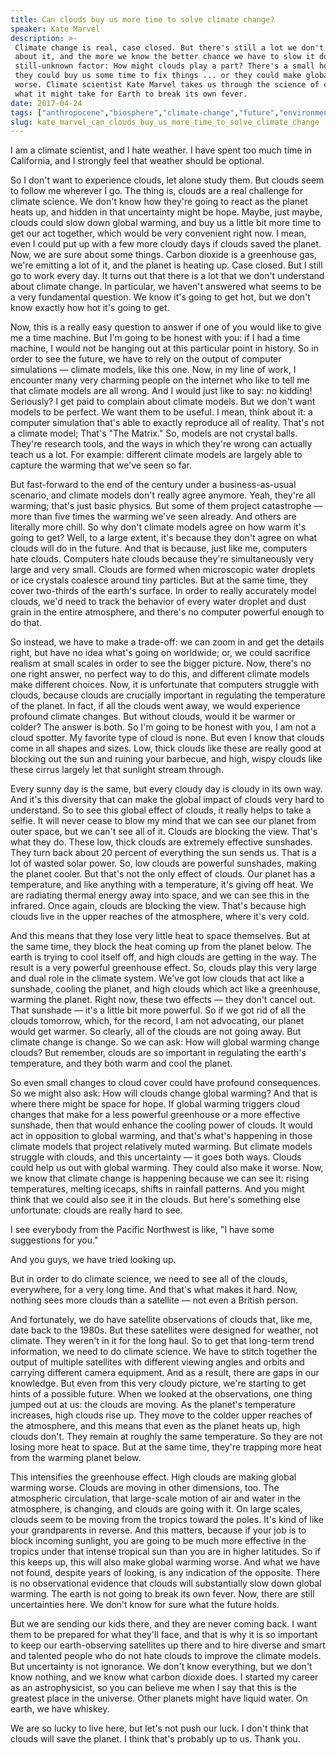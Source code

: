 ```yaml
---
title: Can clouds buy us more time to solve climate change?
speaker: Kate Marvel
description: >-
 Climate change is real, case closed. But there's still a lot we don't understand
 about it, and the more we know the better chance we have to slow it down. One
 still-unknown factor: How might clouds play a part? There's a small hope that
 they could buy us some time to fix things ... or they could make global warming
 worse. Climate scientist Kate Marvel takes us through the science of clouds and
 what it might take for Earth to break its own fever.
date: 2017-04-24
tags: ["anthropocene","biosphere","climate-change","future","environment","nature","science","water"]
slug: kate_marvel_can_clouds_buy_us_more_time_to_solve_climate_change
---
```


I am a climate scientist, and I hate weather. I have spent too much time in California,
and I strongly feel that weather should be optional.

So I don't want to experience clouds, let alone study them. But clouds seem to follow me
wherever I go. The thing is, clouds are a real challenge for climate science. We don't know
how they're going to react as the planet heats up, and hidden in that uncertainty might be
hope. Maybe, just maybe, clouds could slow down global warming, and buy us a little bit
more time to get our act together, which would be very convenient right now. I mean, even
I could put up with a few more cloudy days if clouds saved the planet. Now, we are sure
about some things. Carbon dioxide is a greenhouse gas, we're emitting a lot of it, and the
planet is heating up. Case closed. But I still go to work every day. It turns out that
there is a lot that we don't understand about climate change. In particular, we haven't
answered what seems to be a very fundamental question. We know it's going to get hot, but
we don't know exactly how hot it's going to get.

Now, this is a really easy question to answer if one of you would like to give me a time
machine. But I'm going to be honest with you: if I had a time machine, I would not be
hanging out at this particular point in history. So in order to see the future, we have to
rely on the output of computer simulations — climate models, like this one. Now, in my line
of work, I encounter many very charming people on the internet who like to tell me that
climate models are all wrong. And I would just like to say: no kidding! Seriously? I get
paid to complain about climate models. But we don't want models to be perfect. We want
them to be useful. I mean, think about it: a computer simulation that's able to exactly
reproduce all of reality. That's not a climate model; That's "The Matrix." So, models are
not crystal balls. They're research tools, and the ways in which they're wrong can
actually teach us a lot. For example: different climate models are largely able to capture
the warming that we've seen so far.

But fast-forward to the end of the century under a business-as-usual scenario, and climate
models don't really agree anymore. Yeah, they're all warming; that's just basic physics.
But some of them project catastrophe — more than five times the warming we've seen
already. And others are literally more chill. So why don't climate models agree on how warm
it's going to get? Well, to a large extent, it's because they don't agree on what clouds
will do in the future. And that is because, just like me, computers hate clouds. Computers
hate clouds because they're simultaneously very large and very small. Clouds are formed
when microscopic water droplets or ice crystals coalesce around tiny particles. But at the
same time, they cover two-thirds of the earth's surface. In order to really accurately
model clouds, we'd need to track the behavior of every water droplet and dust grain in the
entire atmosphere, and there's no computer powerful enough to do that.

So instead, we have to make a trade-off: we can zoom in and get the details right, but
have no idea what's going on worldwide; or, we could sacrifice realism at small scales in
order to see the bigger picture. Now, there's no one right answer, no perfect way to do
this, and different climate models make different choices. Now, it is unfortunate that
computers struggle with clouds, because clouds are crucially important in regulating the
temperature of the planet. In fact, if all the clouds went away, we would experience
profound climate changes. But without clouds, would it be warmer or colder? The answer is
both. So I'm going to be honest with you, I am not a cloud spotter. My favorite type of
cloud is none. But even I know that clouds come in all shapes and sizes. Low, thick clouds
like these are really good at blocking out the sun and ruining your barbecue, and high,
wispy clouds like these cirrus largely let that sunlight stream through.

Every sunny day is the same, but every cloudy day is cloudy in its own way. And it's this
diversity that can make the global impact of clouds very hard to understand. So to see
this global effect of clouds, it really helps to take a selfie. It will never cease to blow
my mind that we can see our planet from outer space, but we can't see all of it. Clouds
are blocking the view. That's what they do. These low, thick clouds are extremely
effective sunshades. They turn back about 20 percent of everything the sun sends us. That
is a lot of wasted solar power. So, low clouds are powerful sunshades, making the planet
cooler. But that's not the only effect of clouds. Our planet has a temperature, and like
anything with a temperature, it's giving off heat. We are radiating thermal energy away
into space, and we can see this in the infrared. Once again, clouds are blocking the view.
That's because high clouds live in the upper reaches of the atmosphere, where it's very
cold.

And this means that they lose very little heat to space themselves. But at the same time,
they block the heat coming up from the planet below. The earth is trying to cool itself
off, and high clouds are getting in the way. The result is a very powerful greenhouse
effect. So, clouds play this very large and dual role in the climate system. We've got low
clouds that act like a sunshade, cooling the planet, and high clouds which act like a
greenhouse, warming the planet. Right now, these two effects — they don't cancel out. That
sunshade — it's a little bit more powerful. So if we got rid of all the clouds tomorrow,
which, for the record, I am not advocating, our planet would get warmer. So clearly, all
of the clouds are not going away. But climate change is change. So we can ask: How will
global warming change clouds? But remember, clouds are so important in regulating the
earth's temperature, and they both warm and cool the planet.

So even small changes to cloud cover could have profound consequences. So we might also
ask: How will clouds change global warming? And that is where there might be space for
hope. If global warming triggers cloud changes that make for a less powerful greenhouse or
a more effective sunshade, then that would enhance the cooling power of clouds. It would
act in opposition to global warming, and that's what's happening in those climate models
that project relatively muted warming. But climate models struggle with clouds, and this
uncertainty — it goes both ways. Clouds could help us out with global warming. They could
also make it worse. Now, we know that climate change is happening because we can see it:
rising temperatures, melting icecaps, shifts in rainfall patterns. And you might think
that we could also see it in the clouds. But here's something else unfortunate: clouds are
really hard to see.

I see everybody from the Pacific Northwest is like, "I have some suggestions for
you."

And you guys, we have tried looking up.

But in order to do climate science, we need to see all of the clouds, everywhere, for a
very long time. And that's what makes it hard. Now, nothing sees more clouds than a
satellite — not even a British person.

And fortunately, we do have satellite observations of clouds that, like me, date back to
the 1980s. But these satellites were designed for weather, not climate. They weren't in it
for the long haul. So to get that long-term trend information, we need to do climate
science. We have to stitch together the output of multiple satellites with different
viewing angles and orbits and carrying different camera equipment. And as a result, there
are gaps in our knowledge. But even from this very cloudy picture, we're starting to get
hints of a possible future. When we looked at the observations, one thing jumped out at us:
the clouds are moving. As the planet's temperature increases, high clouds rise up. They
move to the colder upper reaches of the atmosphere, and this means that even as the planet
heats up, high clouds don't. They remain at roughly the same temperature. So they are not
losing more heat to space. But at the same time, they're trapping more heat from the
warming planet below.

This intensifies the greenhouse effect. High clouds are making global warming worse. Clouds
are moving in other dimensions, too. The atmospheric circulation, that large-scale motion
of air and water in the atmosphere, is changing, and clouds are going with it. On large
scales, clouds seem to be moving from the tropics toward the poles. It's kind of like your
grandparents in reverse. And this matters, because if your job is to block incoming
sunlight, you are going to be much more effective in the tropics under that intense
tropical sun than you are in higher latitudes. So if this keeps up, this will also make
global warming worse. And what we have not found, despite years of looking, is any
indication of the opposite. There is no observational evidence that clouds will
substantially slow down global warming. The earth is not going to break its own fever. Now,
there are still uncertainties here. We don't know for sure what the future
holds.

But we are sending our kids there, and they are never coming back. I want them to be
prepared for what they'll face, and that is why it is so important to keep our
earth-observing satellites up there and to hire diverse and smart and talented people who
do not hate clouds to improve the climate models. But uncertainty is not ignorance. We
don't know everything, but we don't know nothing, and we know what carbon dioxide does. I
started my career as an astrophysicist, so you can believe me when I say that this is the
greatest place in the universe. Other planets might have liquid water. On earth, we have
whiskey.

We are so lucky to live here, but let's not push our luck. I don't think that clouds will
save the planet. I think that's probably up to us. Thank you.

<!--
ad_duration=3.33
comment_count=59
event="TED2017"
external_start_time=0
has_talk_citation=1
intro_duration=11.82
is_subtitle_required="False"
is_talk_featured="True"
language="en"
language_swap="False"
native_language="en"
number_of_related_talks=6
number_of_speakers=1
number_of_subtitled_videos=17
number_of_tags=8
number_of_talk_download_languages=18
number_of_talk_more_resources=0
number_of_talk_recommendations=2
number_of_talks_take_actions=0
post_ad_duration=0.83
published_timestamp="2017-07-17 15:05:42"
recording_date="2017-04-24"
speaker_description="Climate scientist"
speaker_is_published=1
speaker_name="Kate Marvel"
talk_more_resources=[]
talk_name="Can clouds buy us more time to solve climate change?"
talk_recommendations_blurb="Check out these books and visualizations about climate change, curated by Kate Marvel."
talks_tags=["anthropocene","biosphere","climate-change","future","environment","nature","science","water"]
talks_take_action=[]
url_audio="https://download.ted.com/talks/KateMarvel_2017.mp3?apikey=acme-roadrunner"
url_photo_speaker="https://pe.tedcdn.com/images/ted/6b35c3501e7ef6b3a2fbf7ee81bb3376a30ab8d9_254x191.jpg"
url_photo_talk="https://s3.amazonaws.com/talkstar-photos/uploads/6a4d96d2-c7cf-4884-9c9b-67d1fdb92135/KateMarvel_2017-embed.jpg"
url_webpage="https://www.ted.com/talks/kate_marvel_can_clouds_buy_us_more_time_to_solve_climate_change"
video_type_name="TED Stage Talk"
-->